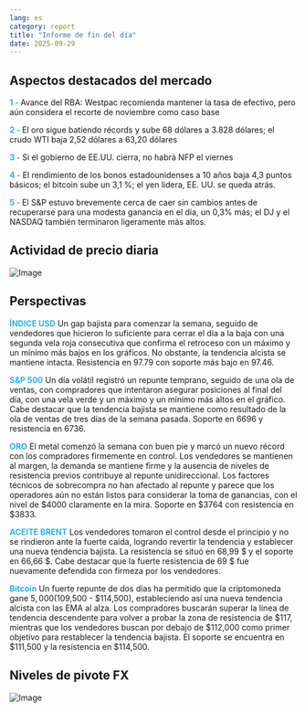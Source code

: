 ```yaml
---
lang: es
category: report
title: "Informe de fin del día"
date: 2025-09-29
---
```



<h2>Aspectos destacados del mercado</h2>
<strong style="color: #2caef7;">1 - </strong> Avance del RBA: Westpac recomienda mantener la tasa de efectivo, pero aún considera el recorte de noviembre como caso base

<strong style="color: #2caef7;">2 - </strong> El oro sigue batiendo récords y sube 68 dólares a 3.828 dólares; el crudo WTI baja 2,52 dólares a 63,20 dólares

<strong style="color: #2caef7;">3 - </strong> Si el gobierno de EE.UU. cierra, no habrá NFP el viernes

<strong style="color: #2caef7;">4 - </strong> El rendimiento de los bonos estadounidenses a 10 años baja 4,3 puntos básicos; el bitcoin sube un 3,1 %; el yen lidera, EE. UU. se queda atrás.

<strong style="color: #2caef7;">5 - </strong> El S&P estuvo brevemente cerca de caer sin cambios antes de recuperarse para una modesta ganancia en el día, un 0,3% más; el DJ y el NASDAQ también terminaron ligeramente más altos.



<h2>Actividad de precio diaria</h2>
<img src="https://markleighedu.github.io/img/Sep-2025/29-Sep-2025/price.jpg" alt="Image"/>

<h2>Perspectivas</h2>
<strong style="color: #2caef7;">ÍNDICE USD</strong> Un gap bajista para comenzar la semana, seguido de vendedores que hicieron lo suficiente para cerrar el día a la baja con una segunda vela roja consecutiva que confirma el retroceso con un máximo y un mínimo más bajos en los gráficos. No obstante, la tendencia alcista se mantiene intacta. Resistencia en 97.79 con soporte más bajo en 97.46.

<strong style="color: #2caef7;">S&P 500</strong> Un día volátil registró un repunte temprano, seguido de una ola de ventas, con compradores que intentaron asegurar posiciones al final del día, con una vela verde y un máximo y un mínimo más altos en el gráfico. Cabe destacar que la tendencia bajista se mantiene como resultado de la ola de ventas de tres días de la semana pasada. Soporte en 6696 y resistencia en 6736.

<strong style="color: #2caef7;">ORO</strong> El metal comenzó la semana con buen pie y marcó un nuevo récord con los compradores firmemente en control. Los vendedores se mantienen al margen, la demanda se mantiene firme y la ausencia de niveles de resistencia previos contribuye al repunte unidireccional. Los factores técnicos de sobrecompra no han afectado al repunte y parece que los operadores aún no están listos para considerar la toma de ganancias, con el nivel de $4000 claramente en la mira. Soporte en $3764 con resistencia en $3833.

<strong style="color: #2caef7;">ACEITE BRENT</strong> Los vendedores tomaron el control desde el principio y no se rindieron ante la fuerte caída, logrando revertir la tendencia y establecer una nueva tendencia bajista. La resistencia se situó en 68,99 $ y el soporte en 66,66 $. Cabe destacar que la fuerte resistencia de 69 $ fue nuevamente defendida con firmeza por los vendedores.

<strong style="color: #2caef7;">Bitcoin</strong> Un fuerte repunte de dos días ha permitido que la criptomoneda gane $5,000 ($109,500 - $114,500), estableciendo así una nueva tendencia alcista con las EMA al alza. Los compradores buscarán superar la línea de tendencia descendente para volver a probar la zona de resistencia de $117, mientras que los vendedores buscan por debajo de $112,000 como primer objetivo para restablecer la tendencia bajista. El soporte se encuentra en $111,500 y la resistencia en $114,500.



<h2>Niveles de pivote FX</h2>
<img src="https://markleighedu.github.io/img/Sep-2025/29-Sep-2025/pivot.jpg" alt="Image"/>